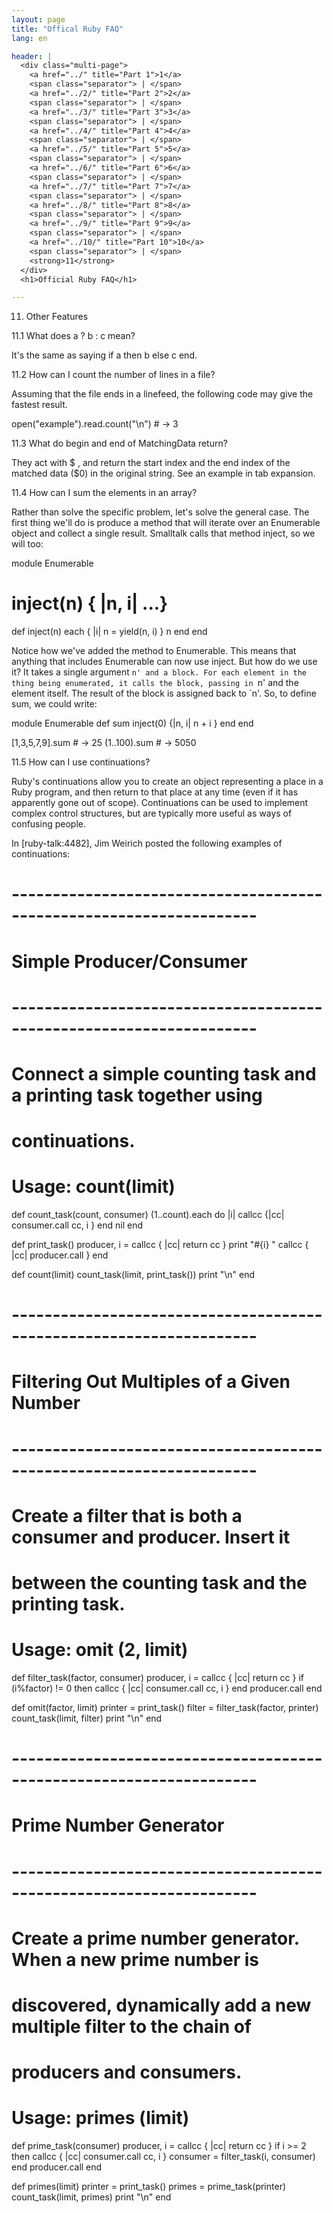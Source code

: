 ```yaml
---
layout: page
title: "Offical Ruby FAQ"
lang: en

header: |
  <div class="multi-page">
    <a href="../" title="Part 1">1</a>
    <span class="separator"> | </span>
    <a href="../2/" title="Part 2">2</a>
    <span class="separator"> | </span>
    <a href="../3/" title="Part 3">3</a>
    <span class="separator"> | </span>
    <a href="../4/" title="Part 4">4</a>
    <span class="separator"> | </span>
    <a href="../5/" title="Part 5">5</a>
    <span class="separator"> | </span>
    <a href="../6/" title="Part 6">6</a>
    <span class="separator"> | </span>
    <a href="../7/" title="Part 7">7</a>
    <span class="separator"> | </span>
    <a href="../8/" title="Part 8">8</a>
    <span class="separator"> | </span>
    <a href="../9/" title="Part 9">9</a>
    <span class="separator"> | </span>
    <a href="../10/" title="Part 10">10</a>
    <span class="separator"> | </span>
    <strong>11</strong>
  </div>
  <h1>Official Ruby FAQ</h1>

---
```


11. Other Features

11.1 What does a ? b : c mean?

It's the same as saying if a then b else c end.

11.2 How can I count the number of lines in a file?

Assuming that the file ends in a linefeed, the following code may give the fastest result.

                

open("example").read.count("\n")  # -> 3

11.3 What do begin and end of MatchingData return?

They act with $ , and return the start index and the end index of the matched data ($0) in the original string. See an example in tab expansion.

11.4 How can I sum the elements in an array?

Rather than solve the specific problem, let's solve the general case. The first thing we'll do is produce a method that will iterate over an Enumerable object and collect a single result. Smalltalk calls that method inject, so we will too:

                

module Enumerable

  # inject(n) { |n, i| ...}
  def inject(n)
    each { |i|
      n = yield(n, i)
    }
    n
  end
end

Notice how we've added the method to Enumerable. This means that anything that includes Enumerable can now use inject. But how do we use it? It takes a single argument `n' and a block. For each element in the thing being enumerated, it calls the block, passing in `n' and the element itself. The result of the block is assigned back to `n'. So, to define sum, we could write:

                

module Enumerable
  def sum
    inject(0) {|n, i|  n + i }
  end
end

[1,3,5,7,9].sum  # -> 25
(1..100).sum     # -> 5050

11.5 How can I use continuations?

Ruby's continuations allow you to create an object representing a place in a Ruby program, and then return to that place at any time (even if it has apparently gone out of scope). Continuations can be used to implement complex control structures, but are typically more useful as ways of confusing people.

In [ruby-talk:4482], Jim Weirich posted the following examples of continuations:

                

# --------------------------------------------------------------------
# Simple Producer/Consumer
# --------------------------------------------------------------------
# Connect a simple counting task and a printing task together using
# continuations.
#
# Usage:  count(limit)

def count_task(count, consumer)
  (1..count).each do
    |i|
    callcc {|cc| consumer.call cc, i }
  end
  nil
end

def print_task()
  producer, i = callcc { |cc| return cc }
  print "#{i} "
  callcc { |cc| producer.call }
end

def count(limit)
  count_task(limit, print_task())
  print "\n"
end

                

# --------------------------------------------------------------------
# Filtering Out Multiples of a Given Number
# --------------------------------------------------------------------
# Create a filter that is both a consumer and producer.  Insert it
# between the counting task and the printing task.
# 
# Usage:  omit (2, limit)

def filter_task(factor, consumer)
  producer, i = callcc { |cc| return cc }
  if (i%factor) != 0 then
    callcc { |cc| consumer.call cc, i }
  end
  producer.call
end

def omit(factor, limit)
  printer = print_task()
  filter = filter_task(factor, printer)
  count_task(limit, filter)
  print "\n"
end

                

# --------------------------------------------------------------------
# Prime Number Generator
# --------------------------------------------------------------------
# Create a prime number generator.  When a new prime number is
# discovered, dynamically add a new multiple filter to the chain of
# producers and consumers.
#
# Usage:  primes (limit)

def prime_task(consumer)
  producer, i = callcc { |cc| return cc }
  if i >= 2 then
    callcc { |cc| consumer.call cc, i }
    consumer = filter_task(i, consumer)
  end
  producer.call
end

def primes(limit)
  printer = print_task()
  primes = prime_task(printer)
  count_task(limit, primes)
  print "\n"
end


